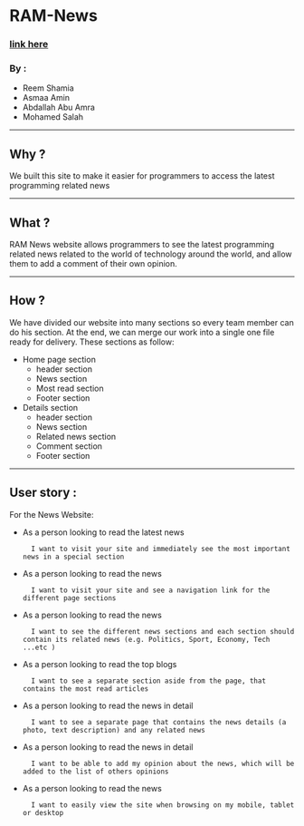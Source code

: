 # RAM-News
### [link here](https://gsg-g10.github.io/RAM-News/)

### By :
* Reem Shamia
* Asmaa Amin
* Abdallah Abu Amra
* Mohamed Salah
--------------------------
## Why ?
We built this site to make it easier for programmers to access the latest programming related news

---------------------
## What ?
RAM News website allows programmers to see the latest programming related news related to the world of technology around the world, and allow them to add a comment of their own opinion.

----------------------------
## How ?
We have divided our website into many sections so every team member can do his section. At the end, we can merge our work into a single one file ready for delivery. These sections as follow:
* Home page section 
   * header section 
   * News section
   * Most read section
   * Footer section 
* Details section 
   * header section 
   * News section
   * Related news section
   * Comment section
   * Footer section 

-------------------------
## User story :
For the News Website:
* As a person looking to read the latest news

        I want to visit your site and immediately see the most important news in a special section


* As a person looking to read the news

        I want to visit your site and see a navigation link for the different page sections



* As a person looking to read the news

        I want to see the different news sections and each section should contain its related news (e.g. Politics, Sport, Economy, Tech ...etc )



* As a person looking to read the top blogs

        I want to see a separate section aside from the page, that contains the most read articles



* As a person looking to read the news in detail

        I want to see a separate page that contains the news details (a photo, text description) and any related news



* As a person looking to read the news in detail

        I want to be able to add my opinion about the news, which will be added to the list of others opinions



* As a person looking to read the news

        I want to easily view the site when browsing on my mobile, tablet or desktop


